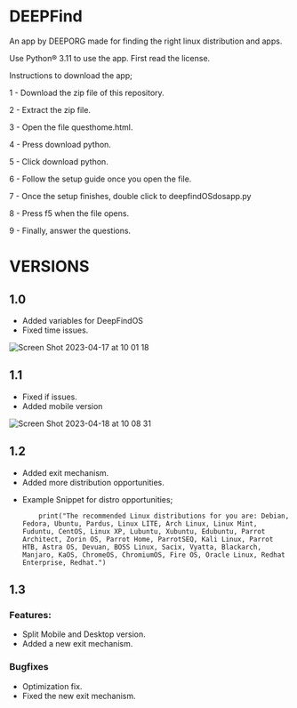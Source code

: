 # DEEPFind
An app by DEEPORG made for finding the right linux distribution and apps.
              
              
Use Python® 3.11 to use the app.
First read the license.

Instructions to download the app;

1 - Download the zip file of this repository.

2 - Extract the zip file.

3 - Open the file questhome.html.

4 - Press download python.

5 - Click download python.

6 - Follow the setup guide once you open the file.

7 - Once the setup finishes, double click to deepfindOSdosapp.py

8 - Press f5 when the file opens.

9 - Finally, answer the questions.

# VERSIONS

## 1.0
- Added variables for DeepFindOS
- Fixed time issues.


![Screen Shot 2023-04-17 at 10 01 18](https://user-images.githubusercontent.com/130823029/232408954-d49b235c-a119-4155-9eee-d1d10e15751b.png)

## 1.1
- Fixed if issues.
- Added mobile version


![Screen Shot 2023-04-18 at 10 08 31](https://user-images.githubusercontent.com/130823029/232699490-54796898-5400-4467-99bf-4ecc656c05a5.png)

## 1.2
- Added exit mechanism.
- Added more distribution opportunities.

* Example Snippet for distro opportunities;


          print("The recommended Linux distributions for you are: Debian, Fedora, Ubuntu, Pardus, Linux LITE, Arch Linux, Linux Mint, Fuduntu, CentOS, Linux XP, Lubuntu, Xubuntu, Edubuntu, Parrot Architect, Zorin OS, Parrot Home, ParrotSEQ, Kali Linux, Parrot HTB, Astra OS, Devuan, BOSS Linux, Sacix, Vyatta, Blackarch, Manjaro, KaOS, ChromeOS, ChromiumOS, Fire OS, Oracle Linux, Redhat Enterprise, Redhat.")
          

## 1.3

### Features:

- Split Mobile and Desktop version.
- Added a new exit mechanism.

### Bugfixes

- Optimization fix.
- Fixed the new exit mechanism.



